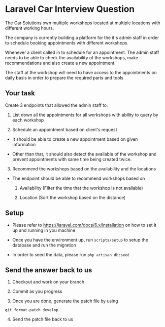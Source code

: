 # Laravel Car Interview Question

The Car Solutions own multiple workshops located at multiple locations with different working hours.

The company is currently building a platform for the it's admin staff in order to schedule booking appointments with different workshops.

Whenever a client called in to schedule for an appointment. The admin staff needs to be able to check the availability of the workshops, make recommendations and also create a new appointment.

The staff at the workshop will need to have access to the appointments on daily basis in order to prepare the required parts and tools.

## Your task

Create 3 endpoints that allowed the admin staff to:

1. List down all the appointments for all workshops with ability to query by each workshop

2.  Schedule an appointment based on client's request

  - It should be able to create a new appointment based on given information

  - Other than that, it should also detect the available of the workshop and prevent appointments with same time being created twice.

3. Recommend the workshops based on the availability and the locations

  - The endpoint should be able to recommend workshops based on

    1. Availability (Filter the time that the workshop is not available)

    2. Location (Sort the workshop based on the distance)

## Setup
- Please refer to https://laravel.com/docs/6.x/installation on how to set it up and running in you machine

- Once you have the environment up, run `scripts/setup` to setup the database and run the migration

- In order to seed the data, please run `php artisan db:seed`

## Send the answer back to us

1. Checkout and work on your branch

2. Commit as you progress

3. Once you are done, generate the patch file by using

```
git format-patch develop
```

4. Send the patch file back to us
